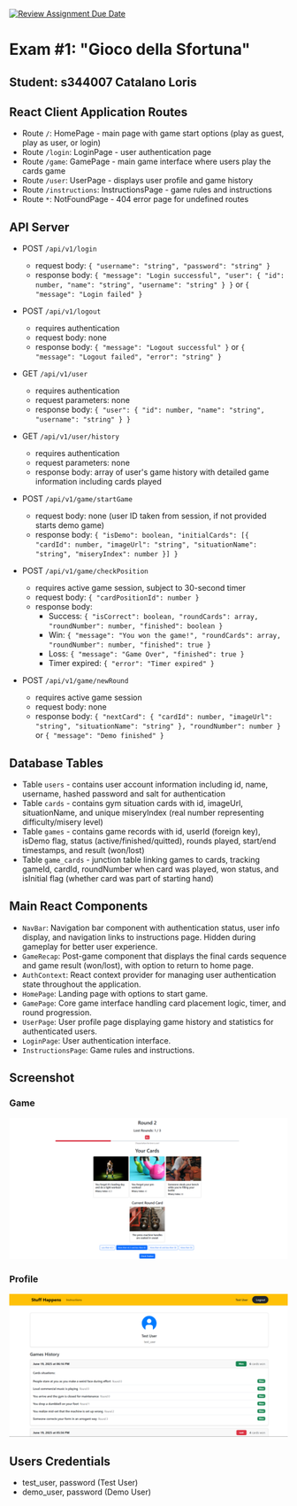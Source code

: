 [![Review Assignment Due Date](https://classroom.github.com/assets/deadline-readme-button-22041afd0340ce965d47ae6ef1cefeee28c7c493a6346c4f15d667ab976d596c.svg)](https://classroom.github.com/a/uNTgnFHD)
# Exam #1: "Gioco della Sfortuna"
## Student: s344007 Catalano Loris 

## React Client Application Routes

- Route `/`: HomePage - main page with game start options (play as guest, play as user, or login)
- Route `/login`: LoginPage - user authentication page
- Route `/game`: GamePage - main game interface where users play the cards game
- Route `/user`: UserPage - displays user profile and game history
- Route `/instructions`: InstructionsPage - game rules and instructions
- Route `*`: NotFoundPage - 404 error page for undefined routes

## API Server

- POST `/api/v1/login`
  - request body: `{ "username": "string", "password": "string" }`
  - response body: `{ "message": "Login successful", "user": { "id": number, "name": "string", "username": "string" } }` or `{ "message": "Login failed" }`

- POST `/api/v1/logout`
  - requires authentication
  - request body: none
  - response body: `{ "message": "Logout successful" }` or `{ "message": "Logout failed", "error": "string" }`

- GET `/api/v1/user`
  - requires authentication
  - request parameters: none
  - response body: `{ "user": { "id": number, "name": "string", "username": "string" } }`

- GET `/api/v1/user/history`
  - requires authentication
  - request parameters: none
  - response body: array of user's game history with detailed game information including cards played

- POST `/api/v1/game/startGame`
  - request body: none (user ID taken from session, if not provided starts demo game)
  - response body: `{ "isDemo": boolean, "initialCards": [{ "cardId": number, "imageUrl": "string", "situationName": "string", "miseryIndex": number }] }`

- POST `/api/v1/game/checkPosition`
  - requires active game session, subject to 30-second timer
  - request body: `{ "cardPositionId": number }`
  - response body: 
    - Success: `{ "isCorrect": boolean, "roundCards": array, "roundNumber": number, "finished": boolean }`
    - Win: `{ "message": "You won the game!", "roundCards": array, "roundNumber": number, "finished": true }`
    - Loss: `{ "message": "Game Over", "finished": true }`
    - Timer expired: `{ "error": "Timer expired" }`

- POST `/api/v1/game/newRound`
  - requires active game session
  - request body: none
  - response body: `{ "nextCard": { "cardId": number, "imageUrl": "string", "situationName": "string" }, "roundNumber": number }` or `{ "message": "Demo finished" }`

## Database Tables

- Table `users` - contains user account information including id, name, username, hashed password and salt for authentication
- Table `cards` - contains gym situation cards with id, imageUrl, situationName, and unique miseryIndex (real number representing difficulty/misery level)
- Table `games` - contains game records with id, userId (foreign key), isDemo flag, status (active/finished/quitted), rounds played, start/end timestamps, and result (won/lost)
- Table `game_cards` - junction table linking games to cards, tracking gameId, cardId, roundNumber when card was played, won status, and isInitial flag (whether card was part of starting hand)

## Main React Components

- `NavBar`: Navigation bar component with authentication status, user info display, and navigation links to instructions page. Hidden during gameplay for better user experience.
- `GameRecap`: Post-game component that displays the final cards sequence and game result (won/lost), with option to return to home page.
- `AuthContext`: React context provider for managing user authentication state throughout the application.
- `HomePage`: Landing page with options to start game.
- `GamePage`: Core game interface handling card placement logic, timer, and round progression.
- `UserPage`: User profile page displaying game history and statistics for authenticated users.
- `LoginPage`: User authentication interface.
- `InstructionsPage`: Game rules and instructions.

## Screenshot
### Game 
![Screenshot](./screenshot_game.png)

### Profile
![Screenshot](./screenshot_history_page.png)

## Users Credentials

- test_user, password (Test User)
- demo_user, password (Demo User)